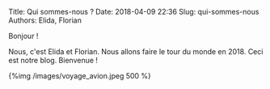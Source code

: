 Title: Qui sommes-nous ?
Date: 2018-04-09 22:36
Slug: qui-sommes-nous
Authors: Elida, Florian

Bonjour !

Nous, c'est Elida et Florian. Nous allons faire le tour du monde en 2018. Ceci est notre blog. Bienvenue !

{%img /images/voyage_avion.jpeg 500 %}



